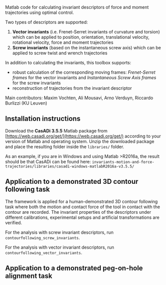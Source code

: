 Matlab code for calculating invariant descriptors of force and moment trajectories using optimal control. 

Two types of descriptors are supported:
1. **Vector invariants** (i.e. Frenet-Serret invariants of curvature and torsion) which can be applied to position, orientation, translational velocity, rotational velocity, force and moment trajectories
2. **Screw invariants** (based on the instantaneous screw axis) which can be applied to screw twist and wrench trajectories

In addition to calculating the invariants, this toolbox supports:
- robust calculation of the corresponding moving frames: *Frenet-Serret frames* for the vector invariants and *Instantaneous Screw Axis frames* for the screw invariants
- reconstruction of trajectories from the invariant descriptor

Main contributors: Maxim Vochten, Ali Mousavi, Arno Verduyn, Riccardo Burlizzi (KU Leuven)

## Installation instructions

Download the **CasADi 3.5.5** Matlab package from [https://web.casadi.org/get/](https://web.casadi.org/get/) according to your version of Matlab and operating system. Unzip the downloaded package and place the resulting folder inside the `libraries/` folder. 

As an example, if you are in Windows and using Matlab >R2016a, the result should be that CasADi can be found here: 
`invariants-motion-and-force-trajectories/libraries/casadi-windows-matlabR2016a-v3.5.5/`

## Application to a demonstrated 3D contour following task

The framework is applied for a human-demonstrated 3D contour following task where both the motion and contact force of the tool in contact with the contour are recorded. The invariant properties of the descriptors under different calibrations, experimental setups and artificial transformations are verified.

For the analysis with screw invariant descriptors, run `contourfollowing_screw_invariants`.

For the analysis with vector invariant descriptors, run `contourfollowing_vector_invariants`.

## Application to a demonstrated peg-on-hole alignment task




